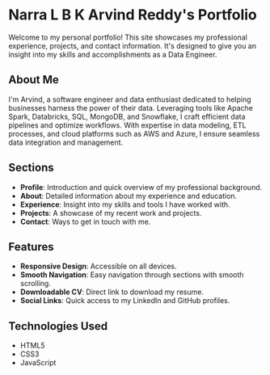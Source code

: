# Narra L B K Arvind Reddy's Portfolio

Welcome to my personal portfolio! This site showcases my professional experience, projects, and contact information. It's designed to give you an insight into my skills and accomplishments as a Data Engineer.

## About Me

I'm Arvind, a software engineer and data enthusiast dedicated to helping businesses harness the power of their data. Leveraging tools like Apache Spark, Databricks, SQL, MongoDB, and Snowflake, I craft efficient data pipelines and optimize workflows. With expertise in data modeling, ETL processes, and cloud platforms such as AWS and Azure, I ensure seamless data integration and management.

## Sections

- **Profile**: Introduction and quick overview of my professional background.
- **About**: Detailed information about my experience and education.
- **Experience**: Insight into my skills and tools I have worked with.
- **Projects**: A showcase of my recent work and projects.
- **Contact**: Ways to get in touch with me.

## Features

- **Responsive Design**: Accessible on all devices.
- **Smooth Navigation**: Easy navigation through sections with smooth scrolling.
- **Downloadable CV**: Direct link to download my resume.
- **Social Links**: Quick access to my LinkedIn and GitHub profiles.

## Technologies Used

- HTML5
- CSS3
- JavaScript

